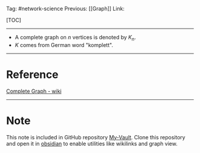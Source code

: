 Tag: #network-science 
Previous: [[Graph]]
Link: 

[TOC]

---

- A complete graph on $n$ vertices is denoted by $K_n$.
- $K$ comes from German word "komplett".

---

# Reference

[Complete Graph - wiki](https://en.wikipedia.org/wiki/Complete_graph)

---

# Note

This note is included in GitHub repository [My-Vault](https://github.com/LittleD3092/My-Vault.git). Clone this repository and open it in [obsidian](https://obsidian.md/) to enable utilities like wikilinks and graph view.
